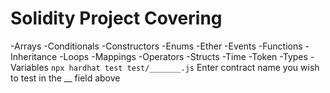 # Solidity Project Covering 
-Arrays
-Conditionals
-Constructors
-Enums
-Ether
-Events
-Functions
-Inheritance
-Loops
-Mappings
-Operators
-Structs
-Time
-Token
-Types
-Variables
`npx hardhat test test/_______.js`
Enter contract name you wish to test in the __ field above

